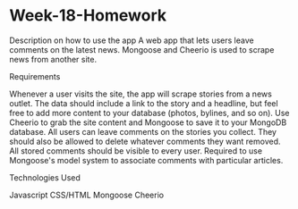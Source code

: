 # Week-18-Homework

Description on how to use the app
A web app that lets users leave comments on the latest news. Mongoose and Cheerio is used to scrape news from another site.

Requirements

Whenever a user visits the site, the app will scrape stories from a news outlet. The data should include a link to the story and a headline, but feel free to add more content to your database (photos, bylines, and so on).
Use Cheerio to grab the site content and Mongoose to save it to your MongoDB database.
All users can leave comments on the stories you collect. They should also be allowed to delete whatever comments they want removed. All stored comments should be visible to every user.
Required to use Mongoose's model system to associate comments with particular articles.


Technologies Used

Javascript
CSS/HTML
Mongoose
Cheerio